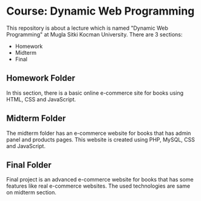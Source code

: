 # **Course:** Dynamic Web Programming
This repository is about a lecture which is named "Dynamic Web Programming" at Mugla Sitki Kocman University. There are 3 sections:

  + Homework
  + Midterm
  + Final

## Homework Folder
In this section, there is a basic online e-commerce site for books using HTML, CSS and JavaScript.

## Midterm Folder
The midterm folder has an e-commerce website for books that has admin panel and products pages. This website is created using PHP, MySQL, CSS and JavaScript.

## Final Folder
Final project is an advanced e-commerce website for books that has some features like real e-commerce websites. The used technologies are same on midterm section.
